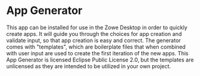 # App Generator

This app can be installed for use in the Zowe Desktop in order to quickly create apps.
It will guide you through the choices for app creation and validate input, so that app creation is easy and correct.
The generator comes with "templates", which are boilerplate files that when combined with user input are used to create the first iteration of the new apps.
This App Generator is licensed Eclipse Public License 2.0, but the templates are unlicensed as they are intended to be utilized in your own project.

